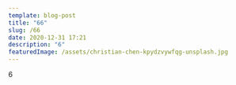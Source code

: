 ```yaml
---
template: blog-post
title: "66"
slug: /66
date: 2020-12-31 17:21
description: "6"
featuredImage: /assets/christian-chen-kpydzvywfqg-unsplash.jpg
---
```

6